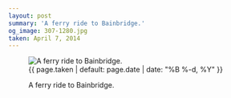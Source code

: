 ```yaml
---
layout: post
summary: 'A ferry ride to Bainbridge.'
og_image: 307-1280.jpg
taken: April 7, 2014
---
```


<figure class="post">
<img alt="A ferry ride to Bainbridge." sizes="(min-width: 700px) 50vw, calc(100vw - 2rem)" src="{{ site.assets_url }}/307-640.jpg" srcset="{{ site.assets_url }}/307-1280.jpg 1280w, {{ site.assets_url }}/307-960.jpg 960w, {{ site.assets_url }}/307-640.jpg 640w, {{ site.assets_url }}/307-320.jpg 320w"/>
<figcaption>
<time>{{ page.taken | default: page.date | date: "%B %-d, %Y" }}</time>
<p>A ferry ride to Bainbridge.</p>
</figcaption>
</figure>
